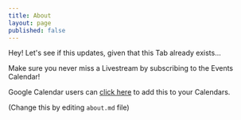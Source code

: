 ```yaml
---
title: About
layout: page
published: false
---
```


Hey! Let's see if this updates, given that this Tab already exists...

Make sure you never miss a Livestream by subscribing to the Events Calendar!

Google Calendar users can <a rel="click here" target="_blank" href="http://events.lifesinemusic.com">click here</a> to add this to your Calendars.

(Change this by editing `about.md` file)